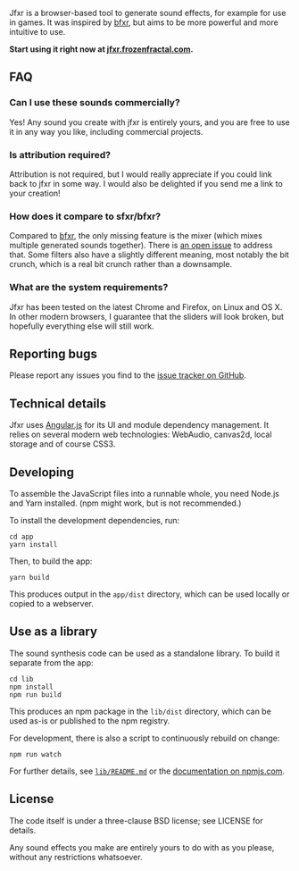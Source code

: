 Jfxr is a browser-based tool to generate sound effects, for example for use in
games. It was inspired by [bfxr](http://www.bfxr.net/), but aims to be more
powerful and more intuitive to use.

**Start using it right now at
[jfxr.frozenfractal.com](https://jfxr.frozenfractal.com).**

FAQ
---

### Can I use these sounds commercially?

Yes! Any sound you create with jfxr is entirely yours, and you are free to use
it in any way you like, including commercial projects.

### Is attribution required?

Attribution is not required, but I would really appreciate if you could link
back to jfxr in some way. I would also be delighted if you send me a link to
your creation!

### How does it compare to sfxr/bfxr?

Compared to [bfxr](http://www.bfxr.net/), the only missing feature is the mixer
(which mixes multiple generated sounds together). There is [an open
issue](https://github.com/ttencate/jfxr/issues/11) to address that. Some
filters also have a slightly different meaning, most notably the bit crunch,
which is a real bit crunch rather than a downsample.

### What are the system requirements?

Jfxr has been tested on the latest Chrome and Firefox, on Linux and OS X. In
other modern browsers, I guarantee that the sliders will look broken, but
hopefully everything else will still work.

Reporting bugs
--------------

Please report any issues you find to the [issue tracker on
GitHub](https://github.com/ttencate/jfxr/issues).

Technical details
-----------------

Jfxr uses [Angular.js](https://angularjs.org/) for its UI and module dependency
management. It relies on several modern web technologies: WebAudio, canvas2d,
local storage and of course CSS3.

Developing
----------

To assemble the JavaScript files into a runnable whole, you need Node.js
and Yarn installed. (npm might work, but is not recommended.)

To install the development dependencies, run:

    cd app
    yarn install

Then, to build the app:

    yarn build

This produces output in the `app/dist` directory, which can be used locally or
copied to a webserver.

Use as a library
----------------

The sound synthesis code can be used as a standalone library. To build it
separate from the app:

    cd lib
    npm install
    npm run build

This produces an npm package in the `lib/dist` directory, which can be used
as-is or published to the npm registry.

For development, there is also a script to continuously rebuild on change:

    npm run watch

For further details, see [`lib/README.md`](lib/README.md) or the [documentation
on npmjs.com](https://www.npmjs.com/package/jfxr).

License
-------

The code itself is under a three-clause BSD license; see LICENSE for details.

Any sound effects you make are entirely yours to do with as you please, without
any restrictions whatsoever.
